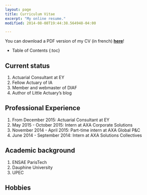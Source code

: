 ```yaml
---
layout: page
title: Curriculum Vitae
excerpt: "My online resume."
modified: 2014-08-08T19:44:38.564948-04:00

---
```


You can download a PDF version of my CV (in french) [**here**](https://drive.google.com/open?id=0B9sO-FiCPQljTWNWbWVTcmt0bm8)!

* Table of Contents
{:toc}

## Current status

1. Actuarial Consultant at EY
2. Fellow Actuary of IA
3. Member and webmaster of DIAF
4. Author of Little Actuary’s blog

## Professional Experience

1. From December 2015: Actuarial Consultant at EY
2. May 2015 - October 2015: Intern at AXA Corporate Solutions
3. November 2014 - April 2015: Part-time intern at AXA Global P&C
4. June 2014 - September 2014: Intern at AXA Solutions Collectives 

## Academic background

1. ENSAE ParisTech
2. Dauphine University
3. UPEC

## Hobbies